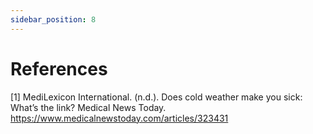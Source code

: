 ```yaml
---
sidebar_position: 8
---
```


# References
<a id="source-1">[1]</a> MediLexicon International. (n.d.). Does cold weather make you sick: What’s the link? Medical News Today. https://www.medicalnewstoday.com/articles/323431 